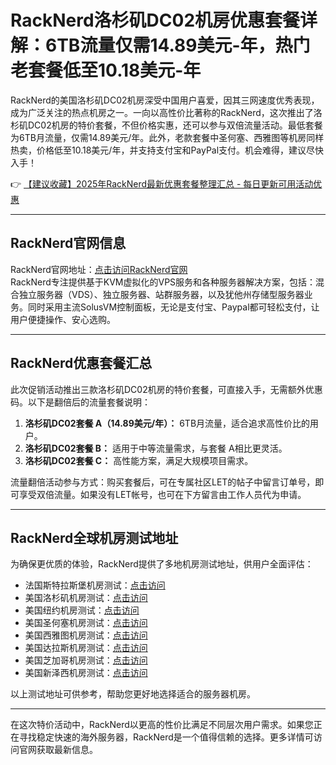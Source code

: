 # RackNerd洛杉矶DC02机房优惠套餐详解：6TB流量仅需14.89美元-年，热门老套餐低至10.18美元-年

RackNerd的美国洛杉矶DC02机房深受中国用户喜爱，因其三网速度优秀表现，成为广泛关注的热点机房之一。一向以高性价比著称的RackNerd，这次推出了洛杉矶DC02机房的特价套餐，不但价格实惠，还可以参与双倍流量活动。最低套餐为6TB月流量，仅需14.89美元/年。此外，老款套餐中圣何塞、西雅图等机房同样热卖，价格低至10.18美元/年，并支持支付宝和PayPal支付。机会难得，建议尽快入手！

👉 [【建议收藏】2025年RackNerd最新优惠套餐整理汇总 - 每日更新可用活动优惠](https://bit.ly/Rack_Nerd)

---

## RackNerd官网信息

RackNerd官网地址：[点击访问RackNerd官网](https://bit.ly/Rack_Nerd)  
RackNerd专注提供基于KVM虚拟化的VPS服务和各种服务器解决方案，包括：混合独立服务器（VDS）、独立服务器、站群服务器，以及犹他州存储型服务器业务。同时采用主流SolusVM控制面板，无论是支付宝、Paypal都可轻松支付，让用户便捷操作、安心选购。

---

## RackNerd优惠套餐汇总

此次促销活动推出三款洛杉矶DC02机房的特价套餐，可直接入手，无需额外优惠码。以下是翻倍后的流量套餐说明：

1. **洛杉矶DC02套餐 A（14.89美元/年）：** 6TB月流量，适合追求高性价比的用户。
2. **洛杉矶DC02套餐 B：** 适用于中等流量需求，与套餐 A相比更灵活。
3. **洛杉矶DC02套餐 C：** 高性能方案，满足大规模项目需求。

流量翻倍活动参与方式：购买套餐后，可在专属社区LET的帖子中留言订单号，即可享受双倍流量。如果没有LET帐号，也可在下方留言由工作人员代为申请。

---

## RackNerd全球机房测试地址

为确保更优质的体验，RackNerd提供了多地机房测试地址，供用户全面评估：

- 法国斯特拉斯堡机房测试：[点击访问](http://lg-fr.racknerd.com)
- 美国洛杉矶机房测试：[点击访问](http://lg-lax02.racknerd.com)
- 美国纽约机房测试：[点击访问](http://lg-ny.racknerd.com)
- 美国圣何塞机房测试：[点击访问](http://lg-sj.racknerd.com)
- 美国西雅图机房测试：[点击访问](http://lg-sea.racknerd.com)
- 美国达拉斯机房测试：[点击访问](http://lg-dal.racknerd.com)
- 美国芝加哥机房测试：[点击访问](http://lg-chi.racknerd.com)
- 美国新泽西机房测试：[点击访问](http://lg-nj.racknerd.com)

以上测试地址可供参考，帮助您更好地选择适合的服务器机房。

---

在这次特价活动中，RackNerd以更高的性价比满足不同层次用户需求。如果您正在寻找稳定快速的海外服务器，RackNerd是一个值得信赖的选择。更多详情可访问官网获取最新信息。